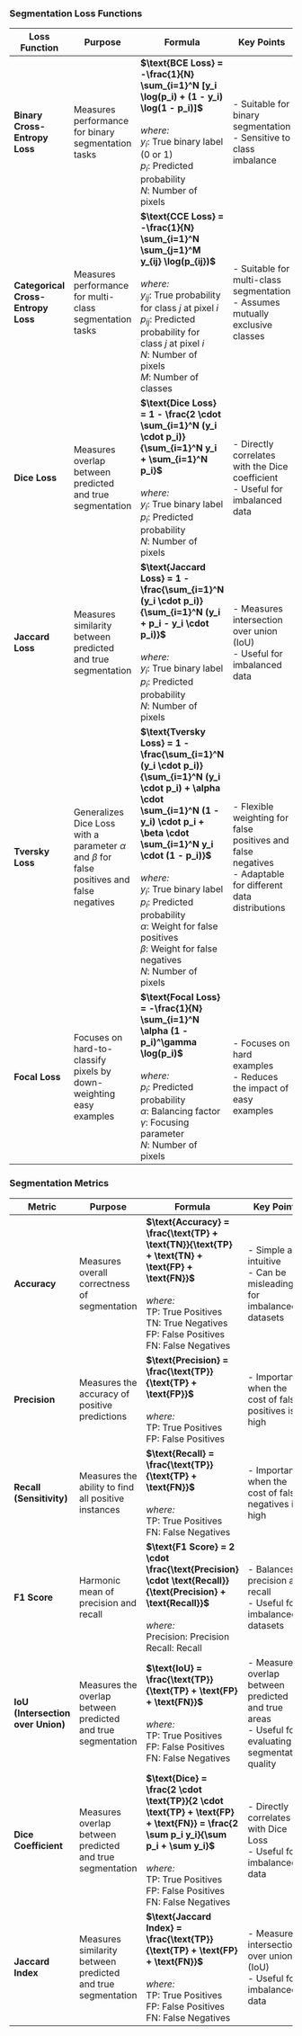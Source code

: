 ### Segmentation Loss Functions

| Loss Function           | Purpose | Formula | Key Points |
|-------------------------|---------|---------|------------|
| **Binary Cross-Entropy Loss** | Measures performance for binary segmentation tasks | **$\text{BCE Loss} = -\frac{1}{N} \sum_{i=1}^N [y_i \log(p_i) + (1 - y_i) \log(1 - p_i)]$** <br><br> *where:* <br> $y_i$: True binary label (0 or 1) <br> $p_i$: Predicted probability <br> $N$: Number of pixels | - Suitable for binary segmentation<br>- Sensitive to class imbalance |
| **Categorical Cross-Entropy Loss** | Measures performance for multi-class segmentation tasks | **$\text{CCE Loss} = -\frac{1}{N} \sum_{i=1}^N \sum_{j=1}^M y_{ij} \log(p_{ij})$** <br><br> *where:* <br> $y_{ij}$: True probability for class $j$ at pixel $i$ <br> $p_{ij}$: Predicted probability for class $j$ at pixel $i$ <br> $N$: Number of pixels <br> $M$: Number of classes | - Suitable for multi-class segmentation<br>- Assumes mutually exclusive classes |
| **Dice Loss**           | Measures overlap between predicted and true segmentation | **$\text{Dice Loss} = 1 - \frac{2 \cdot \sum_{i=1}^N (y_i \cdot p_i)}{\sum_{i=1}^N y_i + \sum_{i=1}^N p_i}$** <br><br> *where:* <br> $y_i$: True binary label <br> $p_i$: Predicted probability <br> $N$: Number of pixels | - Directly correlates with the Dice coefficient<br>- Useful for imbalanced data |
| **Jaccard Loss**        | Measures similarity between predicted and true segmentation | **$\text{Jaccard Loss} = 1 - \frac{\sum_{i=1}^N (y_i \cdot p_i)}{\sum_{i=1}^N (y_i + p_i - y_i \cdot p_i)}$** <br><br> *where:* <br> $y_i$: True binary label <br> $p_i$: Predicted probability <br> $N$: Number of pixels | - Measures intersection over union (IoU)<br>- Useful for imbalanced data |
| **Tversky Loss**        | Generalizes Dice Loss with a parameter $\alpha$ and $\beta$ for false positives and false negatives | **$\text{Tversky Loss} = 1 - \frac{\sum_{i=1}^N (y_i \cdot p_i)}{\sum_{i=1}^N (y_i \cdot p_i) + \alpha \cdot \sum_{i=1}^N (1 - y_i) \cdot p_i + \beta \cdot \sum_{i=1}^N y_i \cdot (1 - p_i)}$** <br><br> *where:* <br> $y_i$: True binary label <br> $p_i$: Predicted probability <br> $\alpha$: Weight for false positives <br> $\beta$: Weight for false negatives <br> $N$: Number of pixels | - Flexible weighting for false positives and false negatives<br>- Adaptable for different data distributions |
| **Focal Loss**          | Focuses on hard-to-classify pixels by down-weighting easy examples | **$\text{Focal Loss} = -\frac{1}{N} \sum_{i=1}^N \alpha (1 - p_i)^\gamma \log(p_i)$** <br><br> *where:* <br> $p_i$: Predicted probability <br> $\alpha$: Balancing factor <br> $\gamma$: Focusing parameter <br> $N$: Number of pixels | - Focuses on hard examples<br>- Reduces the impact of easy examples |

### Segmentation Metrics

| Metric                   | Purpose | Formula | Key Points |
|--------------------------|---------|---------|------------|
| **Accuracy**             | Measures overall correctness of segmentation | **$\text{Accuracy} = \frac{\text{TP} + \text{TN}}{\text{TP} + \text{TN} + \text{FP} + \text{FN}}$** <br><br> *where:* <br> $\text{TP}$: True Positives <br> $\text{TN}$: True Negatives <br> $\text{FP}$: False Positives <br> $\text{FN}$: False Negatives | - Simple and intuitive<br>- Can be misleading for imbalanced datasets |
| **Precision**            | Measures the accuracy of positive predictions | **$\text{Precision} = \frac{\text{TP}}{\text{TP} + \text{FP}}$** <br><br> *where:* <br> $\text{TP}$: True Positives <br> $\text{FP}$: False Positives | - Important when the cost of false positives is high |
| **Recall (Sensitivity)** | Measures the ability to find all positive instances | **$\text{Recall} = \frac{\text{TP}}{\text{TP} + \text{FN}}$** <br><br> *where:* <br> $\text{TP}$: True Positives <br> $\text{FN}$: False Negatives | - Important when the cost of false negatives is high |
| **F1 Score**             | Harmonic mean of precision and recall | **$\text{F1 Score} = 2 \cdot \frac{\text{Precision} \cdot \text{Recall}}{\text{Precision} + \text{Recall}}$** <br><br> *where:* <br> $\text{Precision}$: Precision <br> $\text{Recall}$: Recall | - Balances precision and recall<br>- Useful for imbalanced datasets |
| **IoU (Intersection over Union)** | Measures the overlap between predicted and true segmentation | **$\text{IoU} = \frac{\text{TP}}{\text{TP} + \text{FP} + \text{FN}}$** <br><br> *where:* <br> $\text{TP}$: True Positives <br> $\text{FP}$: False Positives <br> $\text{FN}$: False Negatives | - Measures overlap between predicted and true areas<br>- Useful for evaluating segmentation quality |
| **Dice Coefficient**     | Measures overlap between predicted and true segmentation | **$\text{Dice} = \frac{2 \cdot \text{TP}}{2 \cdot \text{TP} + \text{FP} + \text{FN}} = \frac{2 \sum p_i y_i}{\sum p_i + \sum y_i}$** <br><br> *where:* <br> $\text{TP}$: True Positives <br> $\text{FP}$: False Positives <br> $\text{FN}$: False Negatives | - Directly correlates with Dice Loss<br>- Useful for imbalanced data |
| **Jaccard Index**        | Measures similarity between predicted and true segmentation | **$\text{Jaccard Index} = \frac{\text{TP}}{\text{TP} + \text{FP} + \text{FN}}$** <br><br> *where:* <br> $\text{TP}$: True Positives <br> $\text{FP}$: False Positives <br> $\text{FN}$: False Negatives | - Measures intersection over union (IoU)<br>- Useful for imbalanced data |
